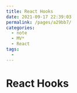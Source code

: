 ```yaml
---
title: React Hooks
date: 2021-09-17 22:39:03
permalink: /pages/a29bb7/
categories:
  - note
  - MV*
  - React
tags:
  - 
---
```

# React Hooks